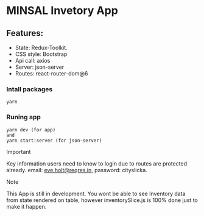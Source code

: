 # MINSAL Invetory App

## Features:

- State: Redux-Toolkit.
- CSS style: Bootstrap
- Api call: axios
- Server: json-server
- Routes: react-router-dom@6

### Intall packages

```
yarn
```

### Runing app

```
yarn dev (for app)
and
yarn start:server (for json-server)
```

> [!IMPORTANT]
> Key information users need to know to login due to routes are protected already.
> email: eve.holt@reqres.in, password: cityslicka.

> [!NOTE]
> This App is still in development. You wont be able to see Inventory data from state rendered on table, however inventorySlice.js is 100% done just to make it happen.
